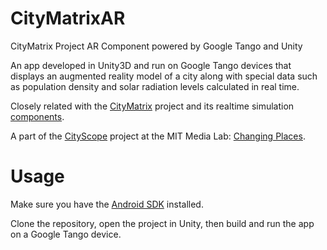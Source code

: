 # CityMatrixAR
CityMatrix Project AR Component powered by Google Tango and Unity

An app developed in Unity3D and run on Google Tango devices that displays an augmented reality model of a city along with special data such as population density and solar radiation levels calculated in real time.

Closely related with the [CityMatrix](https://github.com/popabczhang/CityMatrix) project and its realtime simulation [components](https://github.com/popabczhang/Realtime_Sim).

A part of the [CityScope](http://cp.media.mit.edu/spatial-planning-platforms/) project at the MIT Media Lab: [Changing Places](http://cp.media.mit.edu/).

# Usage
Make sure you have the [Android SDK](https://developer.android.com/studio/index.html) installed.

Clone the repository, open the project in Unity, then build and run the app on a Google Tango device. 
